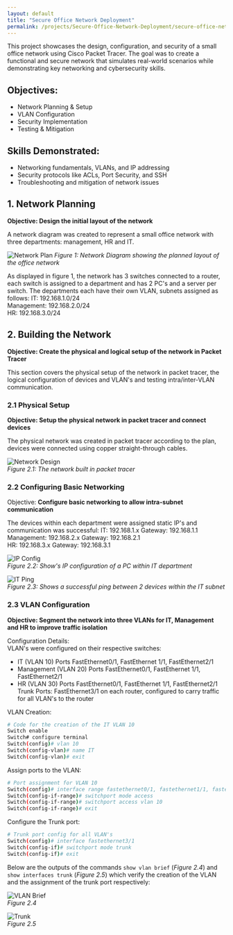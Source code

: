 ```yaml
---
layout: default
title: "Secure Office Network Deployment"
permalink: /projects/Secure-Office-Network-Deployment/secure-office-network-deployment
---
```


This project showcases the design, configuration, and security of a small office network using Cisco Packet Tracer. The goal was to create a functional and secure network that simulates real-world scenarios while demonstrating key networking and cybersecurity skills.

## Objectives:
- Network Planning & Setup
- VLAN Configuration
- Security Implementation
- Testing & Mitigation

## Skills Demonstrated:
- Networking fundamentals, VLANs, and IP addressing
- Security protocols like ACLs, Port Security, and SSH
- Troubleshooting and mitigation of network issues

## 1. Network Planning

**Objective: Design the initial layout of the network**

A network diagram was created to represent a small office network with three departments: management, HR and IT.

![Network Plan](/assets/images/network-plan.png)
*Figure 1: Network Diagram showing the planned layout of the office network*

As displayed in figure 1, the network has 3 switches connected to a router, each switch is assigned to a department and has 2 PC's and a server per switch. The departments each have their own VLAN, subnets assigned as follows:
IT: 192.168.1.0/24  
Management: 192.168.2.0/24  
HR: 192.168.3.0/24

## 2. Building the Network

**Objective: Create the physical and logical setup of the network in Packet Tracer**

This section covers the physical setup of the network in packet tracer, the logical configuration of devices and VLAN's and testing intra/inter-VLAN communication.

### 2.1 Physical Setup

**Objective: Setup the physical network in packet tracer and connect devices**

The physical network was created in packet tracer according to the plan, devices were connected using copper straight-through cables.

![Network Design](/assets/images/network-design.png)<br>
*Figure 2.1: The network built in packet tracer*

### 2.2 Configuring Basic Networking

Objective: **Configure basic networking to allow intra-subnet communication**

The devices within each department were assigned static IP's and communication was successful:
IT: 192.168.1.x  Gateway: 192.168.1.1  
Management: 192.168.2.x  Gateway: 192.168.2.1  
HR: 192.168.3.x  Gateway: 192.168.3.1  

![IP Config](/assets/images/IP-config.png)<br>
*Figure 2.2: Show's IP configuration of a PC within IT department*

![IT Ping](/assets/images/IT-ping.png)<br>
*Figure 2.3: Shows a successful ping between 2 devices within the IT subnet*

### 2.3 VLAN Configuration

**Objective: Segment the network into three VLANs for IT, Management and HR to improve traffic isolation**

Configuration Details:  
VLAN's were configured on their respective switches:
- IT (VLAN 10) Ports FastEthernet0/1, FastEthernet 1/1, FastEthernet2/1  
- Management (VLAN 20) Ports FastEthernet0/1, FastEthernet 1/1, FastEthernet2/1  
- HR (VLAN 30) Ports FastEthernet0/1, FastEthernet 1/1, FastEthernet2/1  
Trunk Ports: FastEthernet3/1 on each router, configured to carry traffic for all VLAN's to the router

VLAN Creation:

```bash
# Code for the creation of the IT VLAN 10
Switch enable
Switch# configure terminal
Switch(config)# vlan 10
Switch(config-vlan)# name IT
Switch(config-vlan)# exit

```
Assign ports to the VLAN:

```bash
# Port assignment for VLAN 10
Switch(config)# interface range fastethernet0/1, fastethernet1/1, fastethernet2/1
Switch(config-if-range)# switchport mode access
Switch(config-if-range)# switchport access vlan 10
Switch(config-if-range)# exit

```

Configure the Trunk port:

```bash
# Trunk port config for all VLAN's
Switch(config)# interface fastethernet3/1
Switch(config-if)# switchport mode trunk
Switch(config-if)# exit

```

Below are the outputs of the commands `show vlan brief` (*Figure 2.4*) and `show interfaces trunk` (*Figure 2.5*) which verify the creation of the VLAN and the assignment of the trunk port respectively:

![VLAN Brief](/assets/images/VLAN-brief.png)<br>
*Figure 2.4*

![Trunk](/assets/images/trunk.png)<br>
*Figure 2.5*

